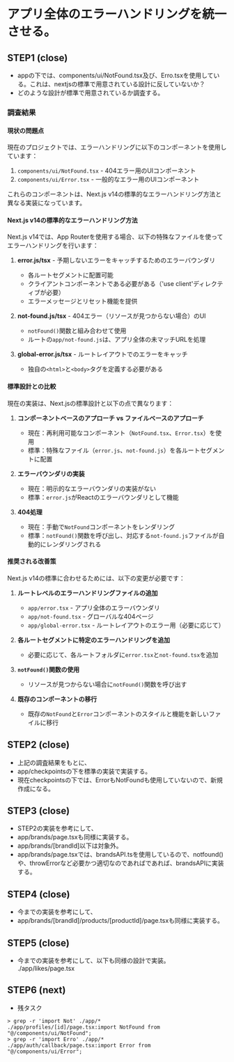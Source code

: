 # アプリ全体のエラーハンドリングを統一させる。

## STEP1 (close)
- appの下では、components/ui/NotFound.tsx及び、Erro.tsxを使用している。これは、nextjsの標準で用意されている設計に反していないか？
- どのような設計が標準で用意されているか調査する。

### 調査結果
#### 現状の問題点

現在のプロジェクトでは、エラーハンドリングに以下のコンポーネントを使用しています：

1. `components/ui/NotFound.tsx` - 404エラー用のUIコンポーネント
2. `components/ui/Error.tsx` - 一般的なエラー用のUIコンポーネント

これらのコンポーネントは、Next.js v14の標準的なエラーハンドリング方法と異なる実装になっています。

#### Next.js v14の標準的なエラーハンドリング方法

Next.js v14では、App Routerを使用する場合、以下の特殊なファイルを使ってエラーハンドリングを行います：

1. **error.js/tsx** - 予期しないエラーをキャッチするためのエラーバウンダリ
   - 各ルートセグメントに配置可能
   - クライアントコンポーネントである必要がある（'use client'ディレクティブが必要）
   - エラーメッセージとリセット機能を提供

2. **not-found.js/tsx** - 404エラー（リソースが見つからない場合）のUI
   - `notFound()`関数と組み合わせて使用
   - ルートの`app/not-found.js`は、アプリ全体の未マッチURLを処理

3. **global-error.js/tsx** - ルートレイアウトでのエラーをキャッチ
   - 独自の`<html>`と`<body>`タグを定義する必要がある

#### 標準設計との比較

現在の実装は、Next.jsの標準設計と以下の点で異なります：

1. **コンポーネントベースのアプローチ vs ファイルベースのアプローチ**
   - 現在：再利用可能なコンポーネント（`NotFound.tsx`、`Error.tsx`）を使用
   - 標準：特殊なファイル（`error.js`、`not-found.js`）を各ルートセグメントに配置

2. **エラーバウンダリの実装**
   - 現在：明示的なエラーバウンダリの実装がない
   - 標準：`error.js`がReactのエラーバウンダリとして機能

3. **404処理**
   - 現在：手動で`NotFound`コンポーネントをレンダリング
   - 標準：`notFound()`関数を呼び出し、対応する`not-found.js`ファイルが自動的にレンダリングされる

#### 推奨される改善策

Next.js v14の標準に合わせるためには、以下の変更が必要です：

1. **ルートレベルのエラーハンドリングファイルの追加**
   - `app/error.tsx` - アプリ全体のエラーバウンダリ
   - `app/not-found.tsx` - グローバルな404ページ
   - `app/global-error.tsx` - ルートレイアウトのエラー用（必要に応じて）

2. **各ルートセグメントに特定のエラーハンドリングを追加**
   - 必要に応じて、各ルートフォルダに`error.tsx`と`not-found.tsx`を追加

3. **`notFound()`関数の使用**
   - リソースが見つからない場合に`notFound()`関数を呼び出す

4. **既存のコンポーネントの移行**
   - 既存の`NotFound`と`Error`コンポーネントのスタイルと機能を新しいファイルに移行

## STEP2 (close)
- 上記の調査結果をもとに、
- app/checkpointsの下を標準の実装で実装する。
- 現在checkpointsの下では、ErrorもNotFoundも使用していないので、新規作成になる。

## STEP3 (close)
- STEP2の実装を参考にして、
- app/brands/page.tsxも同様に実装する。
- app/brands/[brandId]以下は対象外。
- app/brands/page.tsxでは、brandsAPI.tsを使用しているので、notfound()や、throwErrorなど必要かつ適切なのであればであれば、brandsAPIに実装する。

## STEP4 (close)
- 今までの実装を参考にして、
- app/brands/[brandId]/products/[productId]/page.tsxも同様に実装する。

## STEP5 (close)
- 今までの実装を参考にして、以下も同様の設計で実装。
./app/likes/page.tsx

## STEP6 (next)
- 残タスク
```
> grep -r 'import Not' ./app/*
./app/profiles/[id]/page.tsx:import NotFound from "@/components/ui/NotFound";
> grep -r 'import Erro' ./app/*
./app/auth/callback/page.tsx:import Error from "@/components/ui/Error";
```
